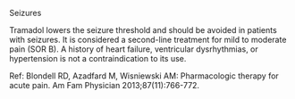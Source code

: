Seizures

Tramadol lowers the seizure threshold and should be avoided in patients with seizures. It is considered a second-line treatment for mild to moderate pain (SOR B). A history of heart failure, ventricular dysrhythmias, or hypertension is not a contraindication to its use.

Ref: Blondell RD, Azadfard M, Wisniewski AM: Pharmacologic therapy for acute pain. Am Fam Physician 2013;87(11):766-772.